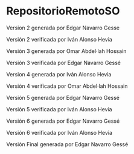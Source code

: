 ﻿# RepositorioRemotoSO
Version 2 generada por Edgar Navarro Gesse

Versión 2 verificada por Iván Alonso Hevia

Versión 3 generada por Omar Abdel·lah Hossain

Versión 3 verificada por Edgar Navarro Gessé

Version 4 generada por Iván Alonso Hevia

Versión 4 verificada por Omar Abdel·lah Hossain

Versión 5 generada por Edgar Navarro Gessé

Versión 5 verificada por Iván Alonso Hevia

Versión 6 generada por Edgar Navarro Gessé

Versión 6 verificada por Iván Alonso Hevia

Versión Final generada por Edgar Navarro Gessé

